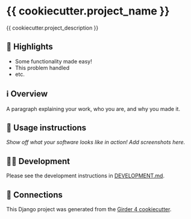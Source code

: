 # {{ cookiecutter.project_name }}

{{ cookiecutter.project_description }}


## 🌟 Highlights

- Some functionality made easy!
- This problem handled
- etc.


## ℹ️ Overview

A paragraph explaining your work, who you are, and why you made it.


## 🚀 Usage instructions

*Show off what your software looks like in action! Add screenshots here.*


## 🧑‍💻 Development

Please see the development instructions in [DEVELOPMENT.md](./DEVELOPMENT.md).


## 🔌 Connections

This Django project was generated from the [Girder 4 cookiecutter](https://github.com/girder/cookiecutter-girder-4).
